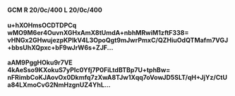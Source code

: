 #### GCM R 20/0c/400 L 20/0c/400
**u+hXOHmsOCDTDPCq**<br/>**wMO9M6er4OuvnXGHxAmX8tUmdA+nbhMRwiM1zftF338=**<br/>**vHNGx2GHwujezpKPlkV4L3OpoQgt9mJwrPmxC/QZHiuOdQTMafm7VGJ+bbsUhXQpxc+bF9wJrW6s+ZJF...**<br/><br/>
**aAM9PggHOku9r7VE**<br/>**4kAeSso9KXokuS7yPIc0Yfj7P0FiLtdBTBp7U+tphBw=**<br/>**nFRimbCoKJAovOx0Dkmfq7zXwA8TJw1Xqq7oVowJD5SLT/qH+JjYz/CtUa84LXmoCvG2NmHzgnUZ4YhL...**